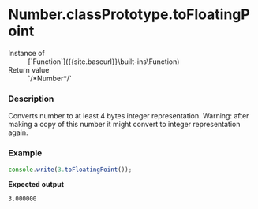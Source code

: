 # Number.classPrototype.toFloatingPoint

<dl>
<dt> Instance of </dt><dd markdown="1">
 [`Function`]({{site.baseurl}}\built-ins\Function) 
</dd>
<dt> Return value </dt><dd markdown="1">
 `/*Number*/` 
</dd>
</dl>

### Description

Converts number to at least 4 bytes integer representation. 
Warning: after making a copy of this number it might convert 
to integer representation again.

### Example

```js
console.write(3.toFloatingPoint());
```

**Expected output**

```
3.000000
```

